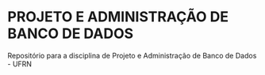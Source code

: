 # PROJETO E ADMINISTRAÇÃO DE BANCO DE DADOS

Repositório para a disciplina de Projeto e Administração de Banco de Dados - UFRN 
